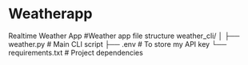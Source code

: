 # Weatherapp
Realtime Weather App 
#Weather app file structure
weather_cli/
│
├── weather.py           # Main CLI script
├── .env                 # To store my API key 
└── requirements.txt     # Project dependencies
